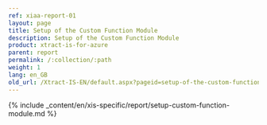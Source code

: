 ```yaml
---
ref: xiaa-report-01
layout: page
title: Setup of the Custom Function Module
description: Setup of the Custom Function Module
product: xtract-is-for-azure
parent: report
permalink: /:collection/:path
weight: 1
lang: en_GB
old_url: /Xtract-IS-EN/default.aspx?pageid=setup-of-the-custom-function-module
---
```

{% include _content/en/xis-specific/report/setup-custom-function-module.md %}
